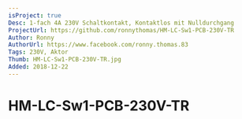 ```yaml
---
isProject: true
Desc: 1-fach 4A 230V Schaltkontakt, Kontaktlos mit Nulldurchgang
ProjectUrl: https://github.com/ronnythomas/HM-LC-Sw1-PCB-230V-TR
Author: Ronny
AuthorUrl: https://www.facebook.com/ronny.thomas.83
Tags: 230V, Aktor
Thumb: HM-LC-Sw1-PCB-230V-TR.jpg
Added: 2018-12-22
---
```


# HM-LC-Sw1-PCB-230V-TR
